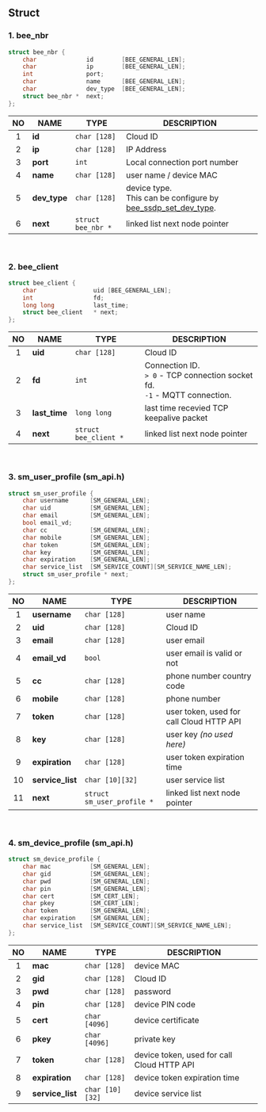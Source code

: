## Struct

### 1. bee_nbr

```c
struct bee_nbr {
    char              id        [BEE_GENERAL_LEN];
    char              ip        [BEE_GENERAL_LEN];
    int               port;
    char              name      [BEE_GENERAL_LEN];
    char              dev_type  [BEE_GENERAL_LEN];
    struct bee_nbr *  next;
};
```

|NO| NAME | TYPE | DESCRIPTION |
| :---: | --- | --- | --- |
| 1 | **id** | `char [128]` | Cloud ID |
| 2 | **ip** | `char [128]` | IP Address |
| 3 | **port** | `int` | Local connection port number |
| 4 | **name** | `char [128]` | user name / device MAC  |
| 5 | **dev_type** | `char [128]` | device type.<br> This can be configure by [bee_ssdp_set_dev_type](../05_SSDP/5.4_bee_ssdp_set_dev_type.md). |
| 6 | **next** | `struct bee_nbr *` | linked list next node pointer |

<br>

### 2. bee_client

```c
struct bee_client {
    char                uid [BEE_GENERAL_LEN];
    int                 fd;
    long long           last_time;
    struct bee_client   * next;
};
```

|NO| NAME | TYPE | DESCRIPTION |
| :---: | --- | --- | --- |
| 1 | **uid** | `char [128]` | Cloud ID |
| 2 | **fd** | `int` | Connection ID.<br> `> 0` - TCP connection socket fd.<br> `-1` - MQTT connection. |
| 3 | **last_time** | `long long` | last time recevied TCP keepalive packet |
| 4 | **next** | `struct bee_client *` | linked list next node pointer |

<br>

### 3. sm_user_profile (sm_api.h)

```c
struct sm_user_profile {
    char username      [SM_GENERAL_LEN];
    char uid           [SM_GENERAL_LEN];
    char email         [SM_GENERAL_LEN];
    bool email_vd;
    char cc            [SM_GENERAL_LEN];
    char mobile        [SM_GENERAL_LEN];
    char token         [SM_GENERAL_LEN];
    char key           [SM_GENERAL_LEN];
    char expiration    [SM_GENERAL_LEN];
    char service_list  [SM_SERVICE_COUNT][SM_SERVICE_NAME_LEN];
    struct sm_user_profile * next;
};
```

|NO| NAME | TYPE | DESCRIPTION |
| :---: | --- | --- | --- |
| 1 | **username** | `char [128]` | user name |
| 2 | **uid** | `char [128]` | Cloud ID |
| 3 | **email** | `char [128]` | user email |
| 4 | **email_vd** | `bool` | user email is valid or not |
| 5 | **cc** | `char [128]` | phone number country code |
| 6 | **mobile** | `char [128]` | phone number |
| 7 | **token** | `char [128]` | user token, used for call Cloud HTTP API |
| 8 | **key** | `char [128]` | user key *(no used here)* |
| 9 | **expiration** | `char [128]` | user token expiration time |
| 10 | **service_list** | `char [10][32]` | user service list |
| 11 | **next** | `struct sm_user_profile *` | linked list next node pointer |

<br>

### 4. sm_device_profile (sm_api.h)

```c
struct sm_device_profile {
    char mac           [SM_GENERAL_LEN];
    char gid           [SM_GENERAL_LEN];
    char pwd           [SM_GENERAL_LEN];
    char pin           [SM_GENERAL_LEN];
    char cert          [SM_CERT_LEN];
    char pkey          [SM_CERT_LEN];
    char token         [SM_GENERAL_LEN];
    char expiration    [SM_GENERAL_LEN];
    char service_list  [SM_SERVICE_COUNT][SM_SERVICE_NAME_LEN];
};
```

|NO| NAME | TYPE | DESCRIPTION |
| :---: | --- | --- | --- |
| 1 | **mac** | `char [128]` | device MAC |
| 2 | **gid** | `char [128]` | Cloud ID |
| 3 | **pwd** | `char [128]` | password |
| 4 | **pin** | `char [128]` | device PIN code |
| 5 | **cert** | `char [4096]` | device certificate |
| 6 | **pkey** | `char [4096]` | private key |
| 7 | **token** | `char [128]` | device token, used for call Cloud HTTP API |
| 8 | **expiration** | `char [128]` | device token expiration time |
| 9 | **service_list** | `char [10][32]` | device service list |
